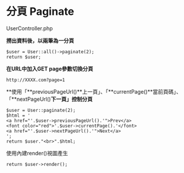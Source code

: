 # 分頁 Paginate

UserController.php

**撈出資料後，以兩筆為一分頁**

```
$user = User::all()->paginate(2);
return $user;
```

**在URL中加入GET page參數切換分頁**

```
http://XXXX.com?page=1
```

**使用「**previousPageUrl\(\)**上一頁」、「**currentPage\(\)**當前頁碼」、「**nextPageUrl\(\)**下一頁」控制分頁**

```
$user = User::paginate(2);
$html = '
<a href="'.$user->previousPageUrl().'">Prev</a>
<font color="red">'.$user->currentPage().'</font>
<a href="'.$user->nextPageUrl().'">Next</a>
';
return $user."<br>".$html;
```

使用內建render\(\)視圖產生

```
return $user->render();
```



